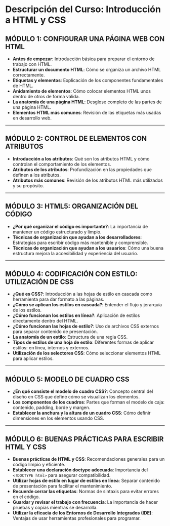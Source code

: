 # Descripción del Curso: Introducción a HTML y CSS

## MÓDULO 1: CONFIGURAR UNA PÁGINA WEB CON HTML
- **Antes de empezar**: Introducción básica para preparar el entorno de trabajo con HTML.
- **Estructurar un documento HTML**: Cómo se organiza un archivo HTML correctamente.
- **Etiquetas y elementos**: Explicación de los componentes fundamentales de HTML.
- **Anidamiento de elementos**: Cómo colocar elementos HTML unos dentro de otros de forma válida.
- **La anatomía de una página HTML**: Desglose completo de las partes de una página HTML.
- **Elementos HTML más comunes**: Revisión de las etiquetas más usadas en desarrollo web.

---

## MÓDULO 2: CONTROL DE ELEMENTOS CON ATRIBUTOS
- **Introducción a los atributos**: Qué son los atributos HTML y cómo controlan el comportamiento de los elementos.
- **Atributos de los atributos**: Profundización en las propiedades que definen a los atributos.
- **Atributos más comunes**: Revisión de los atributos HTML más utilizados y su propósito.

---

## MÓDULO 3: HTML5: ORGANIZACIÓN DEL CÓDIGO
- **¿Por qué organizar el código es importante?**: La importancia de mantener un código estructurado y limpio.
- **Técnicas de organización que ayudan a los desarrolladores**: Estrategias para escribir código más mantenible y comprensible.
- **Técnicas de organización que ayudan a los usuarios**: Cómo una buena estructura mejora la accesibilidad y experiencia del usuario.

---

## MÓDULO 4: CODIFICACIÓN CON ESTILO: UTILIZACIÓN DE CSS
- **¿Qué es CSS?**: Introducción a las hojas de estilo en cascada como herramienta para dar formato a las páginas.
- **¿Cómo se aplican los estilos en cascada?**: Entender el flujo y jerarquía de los estilos.
- **¿Cómo funcionan los estilos en línea?**: Aplicación de estilos directamente dentro del HTML.
- **¿Cómo funcionan las hojas de estilo?**: Uso de archivos CSS externos para separar contenido de presentación.
- **La anatomía de un estilo**: Estructura de una regla CSS.
- **Tipos de estilos de una hoja de estilo**: Diferentes formas de aplicar estilos: en línea, internos y externos.
- **Utilización de los selectores CSS**: Cómo seleccionar elementos HTML para aplicar estilos.

---

## MÓDULO 5: MODELO DE CUADRO CSS
- **¿En qué consiste el modelo de cuadro CSS?**: Concepto central del diseño en CSS que define cómo se visualizan los elementos.
- **Los componentes de los cuadros**: Partes que forman el modelo de caja: contenido, padding, borde y margen.
- **Establecer la anchura y la altura de un cuadro CSS**: Cómo definir dimensiones en los elementos usando CSS.

---

## MÓDULO 6: BUENAS PRÁCTICAS PARA ESCRIBIR HTML Y CSS
- **Buenas prácticas de HTML y CSS**: Recomendaciones generales para un código limpio y eficiente.
- **Establecer una declaración doctype adecuada**: Importancia del `<!DOCTYPE html>` para asegurar compatibilidad.
- **Utilizar hojas de estilo en lugar de estilos en línea**: Separar contenido de presentación para facilitar el mantenimiento.
- **Recuerde cerrar las etiquetas**: Normas de sintaxis para evitar errores en el código.
- **Guardar y revisar el trabajo con frecuencia**: La importancia de hacer pruebas y copias mientras se desarrolla.
- **Utilizar la eficacia de los Entornos de Desarrollo Integrados (IDE)**: Ventajas de usar herramientas profesionales para programar.
